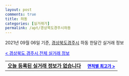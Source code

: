 ```yaml
---
layout: post
comments: true
title: 하동
categories: [실거래가]
permalink: /apt/경상북도경주시하동
---
```


2021년 09월 06일 기준, <a href="/apt/경상북도경주시">경상북도경주시</a> 하동 한달간 실거래 정보

<a style="color: blue;" href="/apt/경상북도경주시">< 경상북도 경주시 전체 실거래 정보</a>
<!---- start ---->
<table>
  <tr>
    <td colspan="4" style="font-weight: bold;"><a href="/apt/경상북도경주시하동{name_without_space}">오늘 등록된 실거래 정보가 없습니다</a> &nbsp;&nbsp;&nbsp; <a style="color: blue; font-size: smaller;" href="/apt/경상북도경주시하동{name_without_space}">면적별 최고가 ></a></td>
  </tr>
    
</table>
<!---- end ---->
    